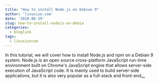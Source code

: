 ```yaml
---
title: "How to install Node.js on Debian 9"
author: 'linuxize.com'
date: '2018-06-29'
slug: how-to-install-nodejs-on-debia
categories:
  - bloglink
tags:
  - linuxizecom
---
```


In this tutorial, we will cover how to install Node.js and npm on a Debian 9 system. Node.js is an open source cross-platform JavaScript run-time environment built on Chrome's JavaScript engine that allows server-side execution of JavaScript code. It is mainly used to build server-side applications, but it is also very popular as a full-stack and front-end[... <i class="fas fa-external-link-alt"></i>](https://linuxize.com/post/how-to-install-node-js-on-debian-9/)

